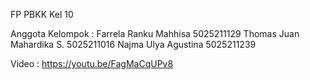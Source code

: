 FP PBKK Kel 10

Anggota Kelompok :
Farrela Ranku Mahhisa 5025211129
Thomas Juan Mahardika S. 5025211016
Najma Ulya Agustina 5025211239

Video : https://youtu.be/FagMaCqUPv8
